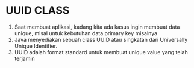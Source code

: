 
# UUID CLASS

1. Saat membuat aplikasi, kadang kita ada kasus ingin membuat data unique, misal untuk kebutuhan data primary key misalnya
2. Java menyediakan sebuah class UUID atau singkatan dari Universally Unique Identifier.
3. UUID adalah format standard untuk membuat unique value yang telah terjamin
